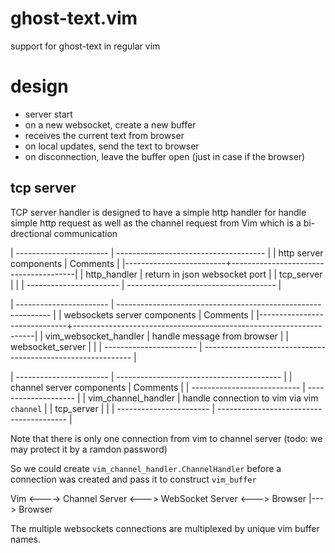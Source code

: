 # ghost-text.vim
support for ghost-text in regular vim

# design

- server start
- on a new websocket, create a new buffer
- receives the current text from browser
- on local updates, send the text to browser
- on disconnection, leave the buffer open (just in case if the browser)

## tcp server

TCP server handler is designed to have a simple http handler for handle simple
http request as well as the channel request from Vim which is a bi-drectional
communication

| ----------------------- | ------------------------------------- |
| http server components  | Comments                              |
|-------------------------+---------------------------------------|
| http_handler            | return in json websocket port         |
| tcp_server              |                                       |
| ----------------------- | ------------------------------------- |

| -----------------------      | -------------------------------------------------------------      |
| websockets server components | Comments                                                           |
|------------------------------+--------------------------------------------------------------------|
| vim_websocket_handler        | handle message from browser                                        |
| websocket_server             |                                                                    |
| -----------------------      | ------------------------------------------------------------       |


| -----------------------     | -----------------------------------------  |
| channel server components   | Comments                                   |
| --------------------------- | --------------------                       |
| vim_channel_handler         | handle connection to vim via vim `channel` |
| tcp_server                  |                                            |
| -----------------------     | ----------------------------------------   |

Note that there is only one connection from vim to channel server (todo: we may
protect it by a ramdon password)

So we could create `vim_channel_handler.ChannelHandler` before a connection was
created and pass it to construct `vim_buffer`

Vim   <---->  Channel Server <---> WebSocket Server  <--->  Browser
                                          |---> Browser 

The multiple websockets connections are multiplexed by unique vim buffer names.
